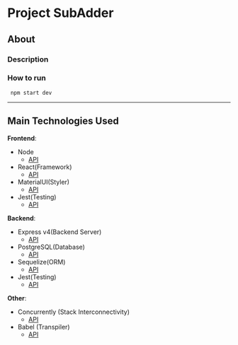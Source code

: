 # Project SubAdder

## About

### Description

### How to run

```cli
 npm start dev
```

---

## Main Technologies Used

**Frontend**:

- Node
  - [API](https://nodejs.org/en/docs/)
- React(Framework)
  - [API](https://reactjs.org/docs/getting-started.html)
- MaterialUI(Styler)
  - [API](https://material-ui.com/getting-started/installation/)
- Jest(Testing)
  - [API](https://jestjs.io/docs/en/getting-started)

**Backend**:

- Express v4(Backend Server)
  - [API](https://expressjs.com/en/4x/api.html)
- PostgreSQL(Database)
  - [API](https://www.postgresql.org/docs/)
- Sequelize(ORM)
  - [API](https://sequelize.org/master/)
- Jest(Testing)
  - [API](https://jestjs.io/docs/en/getting-started)

**Other**:

- Concurrently (Stack Interconnectivity)
  - [API](https://www.npmjs.com/package/concurrently)
- Babel (Transpiler)
  - [API](https://babeljs.io/docs/en/usage)
